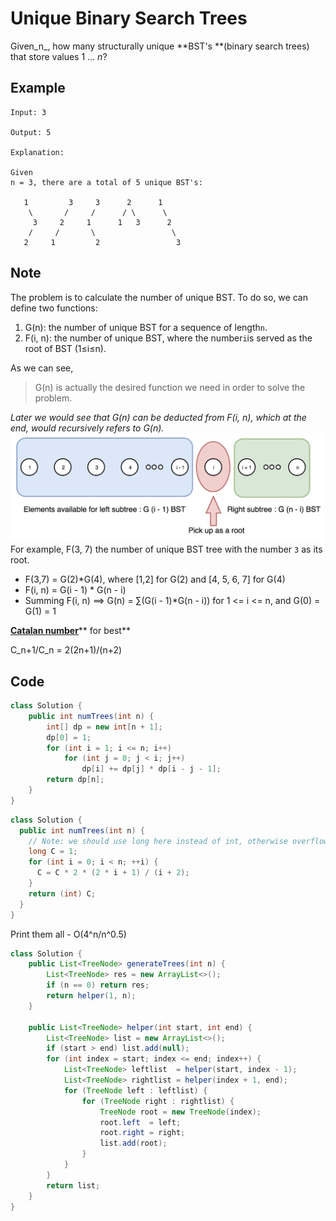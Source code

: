 # Unique Binary Search Trees

Given_n_, how many structurally unique **BST's **(binary search trees) that store values 1 ... _n_?

## **Example**

```
Input: 3

Output: 5

Explanation:

Given 
n = 3, there are a total of 5 unique BST's:

   1         3     3      2      1
    \       /     /      / \      \
     3     2     1      1   3      2
    /     /       \                 \
   2     1         2                 3
```

## Note

The problem is to calculate the number of unique BST. To do so, we can define two functions:

1. G(n): the number of unique BST for a sequence of length`n`.
2. F(i, n): the number of unique BST, where the number`i`is served as the root of BST (1≤i≤n).

As we can see,

> G(n) is actually the desired function we need in order to solve the problem.

_Later we would see that G(n) can be deducted from F(i, n), which at the end, would recursively refers to G(n)._![](../../.gitbook/assets/uniqueBST.png)\
For example, F(3, 7) the number of unique BST tree with the number `3` as its root.

* F(3,7) = G(2)\*G(4), where \[1,2] for G(2) and \[4, 5, 6, 7] for G(4)
* F(i, n) = G(i - 1) \* G(n - i)
* Summing F(i, n) ==> G(n) = ∑(G(i - 1)\*G(n - i)) for 1 <= i <= n, and G(0) = G(1) = 1

[**Catalan number**](https://en.wikipedia.org/wiki/Catalan_number)** for best**

C_n+1/C_n = 2(2n+1)/(n+2)

## Code

```java
class Solution {
    public int numTrees(int n) {
        int[] dp = new int[n + 1];
        dp[0] = 1;
        for (int i = 1; i <= n; i++)
            for (int j = 0; j < i; j++)
                dp[i] += dp[j] * dp[i - j - 1];
        return dp[n];
    }
}
```

```java
class Solution {
  public int numTrees(int n) {
    // Note: we should use long here instead of int, otherwise overflow
    long C = 1;
    for (int i = 0; i < n; ++i) {
      C = C * 2 * (2 * i + 1) / (i + 2);
    }
    return (int) C;
  }
}
```

Print them all - O(4^n/n^0.5)

```java
class Solution {
    public List<TreeNode> generateTrees(int n) {
        List<TreeNode> res = new ArrayList<>();
        if (n == 0) return res;
        return helper(1, n);
    }

    public List<TreeNode> helper(int start, int end) {
        List<TreeNode> list = new ArrayList<>();
        if (start > end) list.add(null);
        for (int index = start; index <= end; index++) {
            List<TreeNode> leftlist  = helper(start, index - 1);
            List<TreeNode> rightlist = helper(index + 1, end);
            for (TreeNode left : leftlist) {
                for (TreeNode right : rightlist) {
                    TreeNode root = new TreeNode(index);
                    root.left  = left;
                    root.right = right;
                    list.add(root);
                }
            }
        }
        return list;
    }
}
```
